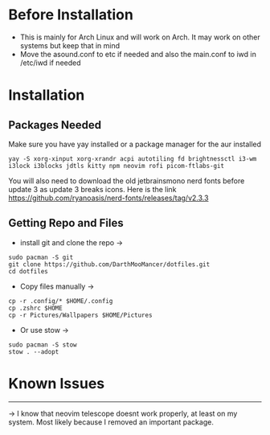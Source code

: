 # Before Installation

- This is mainly for Arch Linux and will work on Arch. It may work on other systems but keep that in mind
- Move the asound.conf to etc if needed and also the main.conf to iwd in /etc/iwd if needed

# Installation
Packages Needed
---------------
Make sure you have yay installed or a package manager for the aur installed

```
yay -S xorg-xinput xorg-xrandr acpi autotiling fd brightnessctl i3-wm i3lock i3blocks jdtls kitty npm neovim rofi picom-ftlabs-git
```
You will also need to download the old jetbrainsmono nerd fonts before update 3 as update 3 breaks icons. Here is the link https://github.com/ryanoasis/nerd-fonts/releases/tag/v2.3.3

Getting Repo and Files
----------------------
- install git and clone the repo -> 
```
sudo pacman -S git
git clone https://github.com/DarthMooMancer/dotfiles.git
cd dotfiles
```

- Copy files manually -> 

```
cp -r .config/* $HOME/.config
cp .zshrc $HOME
cp -r Pictures/Wallpapers $HOME/Pictures
```
- Or use stow -> 

```
sudo pacman -S stow
stow . --adopt
```

# Known Issues
--------------
-> I know that neovim telescope doesnt work properly, at least on my system. Most likely because I removed an important package.
